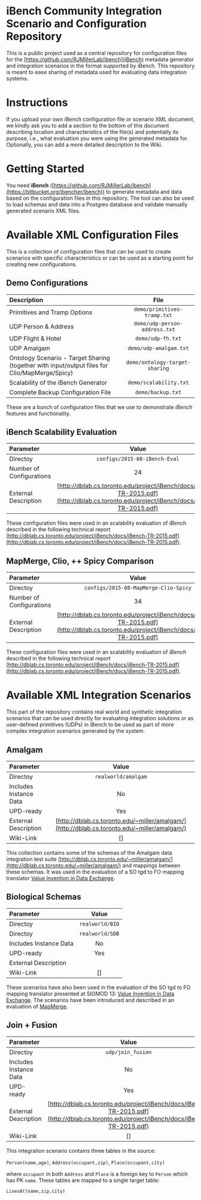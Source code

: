 # iBench Community Integration Scenario and Configuration Repository #

This is a public project used as a central repository for configuration files for the [https://github.com/RJMillerLab/ibench](iBench) metadata generator and integration scenarios in the format supported by iBench. This repository is meant to ease sharing of metadata used for evaluating data integration systems.

# Instructions

If you upload your own iBench configuration file or scenario XML document, we kindly ask you to add a section to the bottom of this document describing location and characteristics of the file(s) and potentially its purpose, i.e., what evaluation you were using the generated metadata for. Optionally, you can add a more detailed description to the Wiki.

# Getting Started

You need **iBench** ([https://github.com/RJMillerLab/ibench](https://bitbucket.org/ibencher/ibench)) to generate metadata and data based on the configuration files in this repository. The tool can also be used to load schemas and data into a Postgres database and validate manually generated scenario XML files.

# Available XML Configuration Files

This is a collection of configuration files that can be used to create scenarios with specific characteristics or can be used as a starting point for creating new configurations.

## Demo Configurations


| Description     | File  |
| :------------ |:-------------:|
| Primitives and Tramp Options      | `demo/primitives-tramp.txt` |
| UDP Person & Address     | `demo/udp-person-address.txt` |
| UDP Flight & Hotel     | `demo/udp-fh.txt` |
| UDP Amalgam     | `demo/udp-amalgam.txt` |
| Ontology Scenario - Target Sharing (together with input/output files for Clio/MapMerge/Spicy)    | `demo/ontology-target-sharing` |
| Scalability of the iBench Generator     | `demo/scalability.txt` |
| Complete Backup Configuration File     | `demo/backup.txt` |

These are a bunch of configuration files that we use to demonstrate *iBench* features and functionality.

## iBench Scalability Evaluation

| Parameter     | Value  |
| :------------ |:-------------:|
| Directoy      | `configs/2015-08-iBench-Eval` |
| Number of Configurations | 24 |
| External Description | [http://dblab.cs.toronto.edu/project/iBench/docs/iBench-TR-2015.pdf](http://dblab.cs.toronto.edu/project/iBench/docs/iBench-TR-2015.pdf) |

These configuration files were used in an scalability evaluation of *iBench* described in the following technical report [http://dblab.cs.toronto.edu/project/iBench/docs/iBench-TR-2015.pdf](http://dblab.cs.toronto.edu/project/iBench/docs/iBench-TR-2015.pdf).

## MapMerge, Clio, ++ Spicy Comparison

| Parameter     | Value  |
| :------------ |:-------------:|
| Directoy      | `configs/2015-08-MapMerge-Clio-Spicy` |
| Number of Configurations | 34 |
| External Description | [http://dblab.cs.toronto.edu/project/iBench/docs/iBench-TR-2015.pdf](http://dblab.cs.toronto.edu/project/iBench/docs/iBench-TR-2015.pdf) |

These configuration files were used in an scalability evaluation of *iBench* described in the following technical report [http://dblab.cs.toronto.edu/project/iBench/docs/iBench-TR-2015.pdf](http://dblab.cs.toronto.edu/project/iBench/docs/iBench-TR-2015.pdf).

# Available XML Integration Scenarios

This part of the repository contains real world and synthetic integration scenarios that can be used directly for evaluating integration solutions or as user-defined primitives (UDPs) in iBench to be used as part of more complex integration scenarios generated by the system.

## Amalgam ##

| Parameter     | Value  |
| :------------ |:-------------:|
| Directoy      | `realworld/amalgam` |
| Includes Instance Data | No |
| UPD-ready | Yes |
| External Description | [http://dblab.cs.toronto.edu/~miller/amalgam/](http://dblab.cs.toronto.edu/~miller/amalgam/) |
| Wiki-Link | [] |

This collection contains some of the schemas of the Amalgam data integration test suite [http://dblab.cs.toronto.edu/~miller/amalgam/](http://dblab.cs.toronto.edu/~miller/amalgam/) and mappings between these schemas. It was used in the evaluation of a SO tgd to FO mapping translator [Value Invention in Data Exchange](http://dblab.cs.toronto.edu/~prg/docs/arocena-sigmod13.pdf).

## Biological Schemas ##

| Parameter     | Value  |
| :------------ |:-------------:|
| Directoy      | `realworld/BIO` |
| Directoy      | `realworld/SDB` |
| Includes Instance Data | No |
| UPD-ready | Yes |
| External Description |  |
| Wiki-Link | [] |

These scenarios have also been used in the evaluation of the SO tgd to FO mapping translator presented at SIGMOD 13: [Value Invention in Data Exchange](http://dblab.cs.toronto.edu/~prg/docs/arocena-sigmod13.pdf). The scenarios have been introduced and described in an evaluation of [MapMerge](http://link.springer.com/article/10.1007%2Fs00778-012-0264-z).


## Join + Fusion

| Parameter     | Value  |
| :------------ |:-------------:|
| Directoy      | `udp/join_fusion` |
| Includes Instance Data | No |
| UPD-ready | Yes |
| External Description | [http://dblab.cs.toronto.edu/project/iBench/docs/iBench-TR-2015.pdf](http://dblab.cs.toronto.edu/project/iBench/docs/iBench-TR-2015.pdf) |
| Wiki-Link | [] |

This integration scenario contains three tables in the source: 

`Person(name,age)`, `Address(occupant,zip)`, `Place(occupant,city)`

where `occupant` in both `Address` and `Place` is a foreign key to `Person` which has PK `name`. These tables are mapped to a single target table:

`LivesAt(name,zip,city)`
